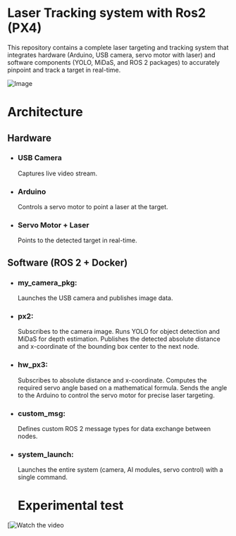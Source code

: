 # Laser Tracking system with Ros2 (PX4)

This repository contains a complete laser targeting and tracking system that integrates hardware (Arduino, USB camera, servo motor with laser) and software components (YOLO, MiDaS, and ROS 2 packages) to accurately pinpoint and track a target in real-time.


![Image](https://github.com/user-attachments/assets/22641f82-c14b-4e4d-9b5c-702fb662a141)



# Architecture

## Hardware
- ### USB Camera

  Captures live video stream.
- ### Arduino

  Controls a servo motor to point a laser at the target.
- ### Servo Motor + Laser

  Points to the detected target in real-time.

## Software (ROS 2 + Docker)
- ### my_camera_pkg:

  Launches the USB camera and publishes image data.
- ### px2:

  Subscribes to the camera image. Runs YOLO for object detection and MiDaS for depth estimation. Publishes the detected absolute distance and x-coordinate of the bounding box center to the next node.
- ### hw_px3:

  Subscribes to absolute distance and x-coordinate. Computes the required servo angle based on a mathematical formula. Sends the angle to the Arduino to control the servo motor for precise laser targeting.
- ### custom_msg:

  Defines custom ROS 2 message types for data exchange between nodes.

- ### system_launch:

  Launches the entire system (camera, AI modules, servo control) with a single command.

  # Experimental test
 [![Watch the video](https://youtu.be/hsB3fRaMJ7k)
